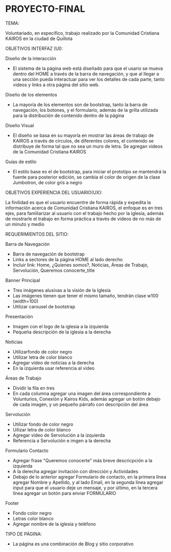# PROYECTO-FINAL

TEMA:

Voluntariado, en específico, trabajo realizado por la Comunidad Cristiana KAIROS en la ciudad de Quillota

OBJETIVOS INTERFAZ (UI):

Diseño de la interacción

- El sistema de la página web está diseñado para que el usario se mueva dentro del HOME a través de la barra de navegación, y que al llegar a una sección pueda interactuar para ver los detalles de cada parte, tanto videos y links a otra página del sitio web.

Diseño de los elementos

- La mayoría de los elementos son de bootstrap, tanto la barra de navegación, los botones, y el formulario, además de la grilla utilizada para la distribución de contenido dentro de la página

Diseño Visual

- El diseño se basa en su mayoría en mostrar las áreas de trabajo de KAIROS a través de círculos, de diferentes colores, el contenido se distribuye de forma tal que no sea un muro de letra. Se agregan videos de la Comunidad Cristiana KAIROS

Guías de estilo

- El estilo base es el de bootstrap, para iniciar el prototipo se mantendrá la fuente para posterior edición, se cambia el color de origen de la clase Jumbotron, de color gris a negro

OBJETIVOS EXPERIENCIA DEL USUARIO(UX):

La finilidad es que el usuario encuentre de forma rápida y expedita la información acerca de Comunidad Cristiana KAIROS, el enfoque es en tres ejes, para familiarizar al usuario con el trabajo hecho por la iglesia, además de mostrarle el trabajo en forma práctica a través de videos de no más de un minuto y medio

REQUERIMIENTOS DEL SITIO:

Barra de Navegación

- Barra de navegación de bootstrap
- Links a sectores de la página HOME al lado derecho
- Incluir link: Home, ¿Quienes somos?, Noticias, Áreas de Trabajo, Servolución, Queremos conocerte_title

Banner Principal

- Tres imágenes alusivas a la visión de la Iglesia
- Las imágenes tienen que tener el mismo tamaño, tendrán clase w100 (width=100)
- Utilizar carousel de bootstrap

Presentación

- Imagen con el logo de la iglesia a la izquierda
- Pequeña descripción de la iglesia a la derecha

Noticias

- Utilizarfondo de color negro
- Utilizar letra de color blanco
- Agregar video de noticias a la derecha
- En la izquierda usar referencia al video

Áreas de Trabajo

- Dividir la fila en tres
- En cada columna agregar una imagen del área correspondiente a Volunturios, Conexión y Kairos Kids, además agregar un botón debajo de cada imagen, y un pequeño párrafo con descripción del área

Servolución

- Utilizar fondo de color negro
- Uilizar letra de color blanco
- Agregar video de Servolución a la izquierda
- Referencia a Servolución e imgen a la derecha

Formulario Contacto

- Agregar frase "Queremos conocerte" más breve descricpción a la izquierda
- A la derecha agregar invitación con dirección y Actividades
- Debajo de lo anterior agregar Formulario de contacto, en la primera línea agregar Nombre y Apellido, y al lado Email, en la segunda línea agregar input para que el usuario deje un mensaje, y por último, en la tercera línea agregar un botón para enviar FORMULARIO

Footer

- Fondo color negro
- Letras color blanco
- Agregar nombre de la iglesia y teléfono

TIPO DE PÁGINA:

- La página es una combinación de Blog y sitio corporativo


